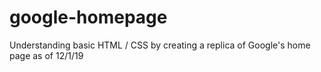 # google-homepage

Understanding basic HTML / CSS by creating a replica of Google's home page as of 12/1/19
